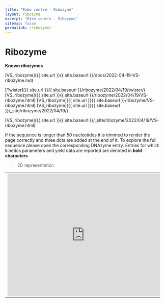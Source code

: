 ```yaml
---
title: "Ribo centre - Ribozyme"
layout: ribozyme
excerpt: "Ribo centre - Ribozyme"
sitemap: false
permalink: /ribozyme/
---
```


# Ribozyme

**Known ribozymes**

[VS_ribozyme]({{ site.url }}{{ site.baseurl }}/docs/2022-04-19-VS-ribozyme.md)
<!--Read more [here]({{ site.url }}{{ site.baseurl }}/ribozyme/2022/04/19/VS-ribozyme)-->
[Twister]({{ site.url }}{{ site.baseurl }}/ribozyme/2022/04/19/twister/)
[VS_ribozyme]({{ site.url }}{{ site.baseurl }}/ribozyme/2022/04/19/VS-ribozyme.html)
[VS_ribozyme]({{ site.url }}{{ site.baseurl }}/ribozyme/VS-ribozyme.html)
[VS_ribozyme]({{ site.url }}{{ site.baseurl }}/_site/ribozyme/2022/04/19/)
<!--Read more [here]({{ site.url }}{{ site.baseurl }}/ribozyme/2022/04/19/VS-ribozyme.html)-->
<!--[VS_ribozyme]({{ site.url }}{{ site.baseurl }}/structure/index.html?id=VS_ribozyme)-->
[VS_ribozyme]({{ site.url }}{{ site.baseurl }}/_site/ribozyme/2022/04/19/VS-ribozyme.html)


<!--<div  style="padding-top: 0px; padding-bottom: 50px; padding-left: 30px; padding-right: 30px;">

<table id="dnazymes_table" class="table table-striped table-bordered" cellspacing="0" width="100%">
  <thead>
    <tr>
      <th><a href="/DNAmoreDB/help#help5"><i class="fas fa-question-circle"></i></a>&nbsp;Name</th>
      <th>Length</th>
      <th><a href="/DNAmoreDB/help#help12"><i class="fas fa-question-circle"></i></a>&nbsp;Catalytic region of the Ribozyme</th>
      <th><a href="/DNAmoreDB/help#help4"><i class="fas fa-question-circle"></i></a>&nbsp;Reaction</th>
      <th><a href="/DNAmoreDB/help#help6"><i class="fas fa-question-circle"></i></a>&nbsp;Metal ions/cofactors</th>
    </tr>
    <tr>
      <td name="td0"><a href="https://www.ncbi.nlm.nih.gov/pubmed/16086354">8XL1</a></td>
      <td name="td1">50</td>
      <td name="td2">CCCCGAGGTGTGGACATAGCGGGCTGGTGTGGCGCGCAGT...</td>
      <td name="td3">RNA ligation</td>
      <td name="td4">Mn2+</td>
    </tr>
  </thead>
</table>-->


If the sequence is longer than 50 nucleotides it is trimmed to render the page correctly and three dots are added at the end of it.
To explore the full sequence please open the corresponding DNAzyme entry. Entries for which kinetics parameters and yield data are reported are denoted in <b>bold characters</b>


> 2D representation

<table><tr>
<td><embed src="http://localhost:4000/images/VSD1.svg" style="display:block;width:500px;height:400px" border=0 /></td>
<!--<td><img src="http://localhost:4000/images/VS_ribozymePic/VS2D.svg" alt="drawing" style="height:400px" border=0></td>-->
<td><html>
<meta charset="utf-8">
This is an RNA container.
<div id='rna_ss'> </div>
This is after the RNA container.
<script>
    <link rel="stylesheet" type="text/css" href="{{ site.url }}{{ site.baseurl }}/css/fornac.css" />
    <script type='text/javascript' src='{{ site.url }}{{ site.baseurl }}/js/forna/jquery.js'></script>
    <script type='text/javascript' src='{{ site.url }}{{ site.baseurl }}/js/forna/d3.js'></script>
    <script type='text/javascript' src='{{ site.url }}{{ site.baseurl }}/js/forna/fornac.js'></script>
    <script type='text/javascript'>
        var container = new FornaContainer("#rna_ss", {'animation': false});

        var options = {'structure': '((..((....)).(((....))).))',
                       'sequence':             'CGCUUCAUAUAAUCCUAAUGACCUAU'};

        container.addRNA(options.structure, options);
    </script>
</td></tr></table><br>







